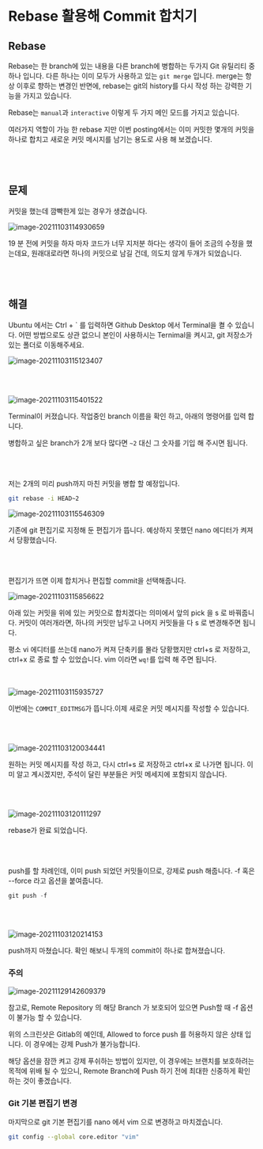 # Rebase 활용해 Commit 합치기

## Rebase

Rebase는 한 branch에 있는 내용을 다른 branch에 병합하는 두가지 Git 유틸리티 중 하나 입니다. 다른 하나는 이미 모두가 사용하고 있는 `git merge` 입니다. merge는 항상 이후로 향하는 변경인 반면에, rebase는 git의 history를 다시 작성 하는 강력한 기능을 가지고 있습니다. 

Rebase는 `manual`과 `interactive` 이렇게 두 가지 메인 모드를 가지고 있습니다.

여러가지 역할이 가능 한 rebase 지만 이번 posting에서는 이미 커밋한 몇개의 커밋을 하나로 합치고 새로운 커밋 메시지를 남기는 용도로 사용 해 보겠습니다.

<br/><br/>	

## 문제	

커밋을 했는데 깜빡한게 있는 경우가 생겼습니다.

![image-20211103114930659](https://raw.githubusercontent.com/Shane-Park/mdblog/main/devops/git/rebase.assets/image-20211103114930659.png)

19 분 전에 커밋을 하자 마자 코드가 너무 지저분 하다는 생각이 들어 조금의 수정을 했는데요, 원래대로라면 하나의 커밋으로 남길 건데, 의도치 않게 두개가 되었습니다.

<br/><br/>

## 해결

Ubuntu 에서는 Ctrl + ` 를 입력하면 Github Desktop 에서 Terminal을 켤 수 있습니다. 어떤 방법으로도 상관 없으니 본인이 사용하시는 Ternimal을 켜시고, git 저장소가 있는 폴더로 이동해주세요.

![image-20211103115123407](https://raw.githubusercontent.com/Shane-Park/mdblog/main/devops/git/rebase.assets/image-20211103115123407.png)

<br/><br/>

![image-20211103115401522](https://raw.githubusercontent.com/Shane-Park/mdblog/main/devops/git/rebase.assets/image-20211103115401522.png)

Terminal이 커졌습니다. 작업중인 branch 이름을 확인 하고, 아래의 명령어를 입력 합니다.

병합하고 싶은 branch가 2개 보다 많다면 `~2` 대신 그 숫자를 기입 해 주시면 됩니다. 

<br/><br/>	

저는 2개의 미리 push까지 마친 커밋을 병합 할 예정입니다.

```bash
git rebase -i HEAD~2
```

![image-20211103115546309](https://raw.githubusercontent.com/Shane-Park/mdblog/main/devops/git/rebase.assets/image-20211103115546309.png)

기존에 git 편집기로 지정해 둔 편집기가 뜹니다. 예상하지 못했던 nano 에디터가 켜져서 당황했습니다.

<br/><br/>	

편집기가 뜨면 이제 합치거나 편집할 commit을 선택해줍니다.

![image-20211103115856622](https://raw.githubusercontent.com/Shane-Park/mdblog/main/devops/git/rebase.assets/image-20211103115856622.png)

아래 있는 커밋을 위에 있는 커밋으로 합치겠다는 의미에서 앞의 pick 을 s 로 바꿔줍니다. 커밋이 여러개라면, 하나의 커밋만 납두고 나머지 커밋들을 다 s 로 변경해주면 됩니다.

평소 vi 에디터를 쓰는데 nano가 켜져 단축키를 몰라 당황했지만 ctrl+s 로 저장하고, ctrl+x 로 종료 할 수 있었습니다. vim 이라면 `wq!`를 입력 해 주면 됩니다.

<br/><br/>![image-20211103115935727](https://raw.githubusercontent.com/Shane-Park/mdblog/main/devops/git/rebase.assets/image-20211103115935727.png)

이번에는 `COMMIT_EDITMSG`가 뜹니다.이제 새로운 커밋 메시지를 작성할 수 있습니다.

<br/><br/>

![image-20211103120034441](https://raw.githubusercontent.com/Shane-Park/mdblog/main/devops/git/rebase.assets/image-20211103120034441.png)

원하는 커밋 메시지를 작성 하고, 다시 ctrl+s 로 저장하고 ctrl+x 로 나가면 됩니다. 이미 알고 계시겠지만, 주석이 달린 부분들은 커밋 메세지에 포함되지 않습니다.

<br/><br/>

![image-20211103120111297](https://raw.githubusercontent.com/Shane-Park/mdblog/main/devops/git/rebase.assets/image-20211103120111297.png)

rebase가 완료 되었습니다.

<br/><br/>

push를 할 차례인데, 이미 push 되었던 커밋들이므로, 강제로 push 해줍니다. -f 혹은 --force 라고 옵션을 붙여줍니다.

```java
git push -f
```

<br/><br/>

![image-20211103120214153](https://raw.githubusercontent.com/Shane-Park/mdblog/main/devops/git/rebase.assets/image-20211103120214153.png)

push까지 마쳤습니다. 확인 해보니 두개의 commit이 하나로 합쳐졌습니다.

### 주의

![image-20211129142609379](https://raw.githubusercontent.com/Shane-Park/mdblog/main/devops/git/rebase.assets/image-20211129142609379.png)

참고로, Remote Repository 의 해당 Branch 가 보호되어 있으면 Push할 때 -f 옵션이 불가능 할 수 있습니다.

위의 스크린샷은  Gitlab의 예인데, Allowed to force push 를 허용하지 않은 상태 입니다. 이 경우에는 강제 Push가 불가능합니다.

해당 옵션을 잠깐 켜고 강제 푸쉬하는 방법이 있지만, 이 경우에는 브랜치를 보호하려는 목적에 위배 될 수 있으니, Remote Branch에 Push 하기 전에 최대한 신중하게 확인 하는 것이 좋겠습니다.

### Git 기본 편집기 변경

마지막으로 git 기본 편집기를 nano 에서 vim 으로 변경하고 마치겠습니다.

```bash
git config --global core.editor "vim"
```

